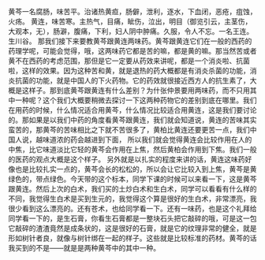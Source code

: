 黄芩一名腐肠，味苦平。治诸热黄疸，肠僻，泄利，逐水，下血闭，恶疮，疽蚀，火疡。
黄连，味苦寒。主热气，目痛，眦伤，泣出，明目（御览引云，主茎伤，大观本，无），肠澼，腹痛，下利，妇人阴中肿痛。久服，令人不忘。一名王连。生川谷。
那我们接下来要教黄芩跟黄连两味药。黄芩跟黄连它们在一般的西药的药理学呢，可能会觉得，哦，这两味药它都是苦的嘛，都是黄的嘛。那当然苦或者黄不在西药的考虑范围，那但是它一定要从药效来讲呢，都是一个消炎啦、抗菌啦，这样的效果。因为这种苦和黄，就是退热的药大概都是有消炎杀菌的功能，消炎抗菌的功能，就是中国人的下火药物。它的药效就很接近西方人的抗生素了，大概是这样子。那到底黄芩跟黄连有什么差别？为什张仲景要用两味药，而不只用其中一种呢？这个我们大概要稍微去探讨一下这两种药物它的差别到底在哪里。我们在用药的时候，什么情况适合用黄芩，什么情况比较适合用黄连，这是我们要讨论的。那如果是以我们中药的角度看黄芩跟黄连，我们就会知道说，黄连的苦味其实蛮苦的，那黄芩的苦味相比之下就不苦很多了，黄柏比黄连还要更苦一点，我们中国人说，越味道浓的药会越进到下面， 所以我们就会觉得黄连会比较作用在人的中焦，比它味道淡比它轻的黄芩会作用在上焦，然后黄柏会作用到下焦。我们一般的医药的观点大概是这个样子。
另外就是以扎实的程度来讲的话，黄连这味药好像也是比较扎实一点的，黄芩会长的松松的，所以会让它比较入到上焦，黄芩是黄绿色的，带点绿色。今天带的这个标本，同学下课的时候可以来看一下，这是黄芩跟黄连。然后上次的白术，我们买的土炒白术和生白术，同学可以看看有什么样的不同，我觉得生白术是买到生元的，我觉得这个算是很好的生白术，非常漂亮，我很少看到这么漂亮的。还有苍术，也给同学看一下。还有一味药，也是这个礼拜给同学看一下的，是生石膏，你看生石膏都是一整块石头把它敲碎的哦，可是这一包它敲碎的渣渣竟然是成条状的，这是很好的石膏，就是它的纹理非常的健全，就是形如树针者良，就像与树针绑在一起的样子。这些就是比较标准的药材。黄芩的话我买到的不是——就是是两种黄芩中的其中一种。
